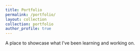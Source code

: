 ```yaml
---
title: Portfolio
permalink: /portfolio/
layout: collection
collection: portfolio
author_profile: true
---
```

A place to showcase what I've been learning and working on.